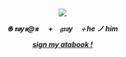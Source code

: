 
<h5 align="center"
  
 ![](https://64.media.tumblr.com/f5100189dfbedf8276c743b168303fc6/4118a06fc1616a9e-b1/s250x400/e31a4b710c4524ebfe64fd296bd5763ba1cc5899.gifv)

𝕲 𝖗𝖆y𝖘@𝖓 　 +　𝔤𝔯𝔞y　 ⊹ h**e** ノ him 

 [sign my atabook !](https://sixerpines.atabook.org)
